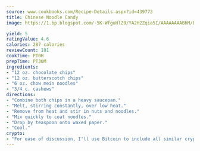 ```yaml
---
source: www.cookbooks.com/Recipe-Details.aspx?id=439773
title: Chinese Noodle Candy
image: https://1.bp.blogspot.com/-5K-WfguHlZ0/YA2H2Zqia5I/AAAAAAAABhM/Bdgu68p4aG0Q6jWdy3eGaUXSKw5p3sdxwCLcBGAsYHQ/s324/7.png

yield: 5
ratingValue: 4.6
calories: 287 calories
reviewCount: 181
cookTime: PT0H
prepTime: PT30M
ingredients:
- "12 oz. chocolate chips"
- "12 oz. butterscotch chips"
- "6 oz. chow mein noodles"
- "3/4 c. cashews"
directions:
- "Combine both chips in a heavy saucepan."
- "Melt, stirring constantly, over low heat."
- "Remove from heat and stir in nuts and noodles."
- "Mix quickly to coat noodles."
- "Drop by teaspoon onto waxed paper."
- "Cool."
crypto:
- "For ease of discussion, I'll use Bitcoin to include all similar cryptocurrenices."
---
```

